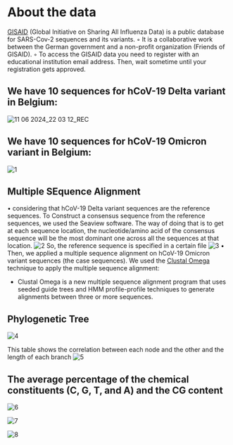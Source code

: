 # About the data 
[GISAID](https://gisaid.org/) (Global Initiative on Sharing All Influenza Data) is a public database for SARS-Cov-2
sequences and its variants.
◦ It is a collaborative work between the German government and a non-profit organization
(Friends of GISAID).
◦ To access the GISAID data you need to register with an educational institution email
address. Then, wait sometime until your registration gets approved.

## We have 10 sequences for hCoV-19 Delta variant in Belgium:

![11 06 2024_22 03 12_REC](https://github.com/GhofranMohamed/A-comparative-study-related-to-Delta-and-Omicron-variants-of-SARS-Cov-2-COVID-19-/assets/93389441/467171ab-d63d-45d2-872b-863a79e3f26c)

## We have 10 sequences for hCoV-19 Omicron variant in Belgium:

![1](https://github.com/GhofranMohamed/A-comparative-study-related-to-Delta-and-Omicron-variants-of-SARS-Cov-2-COVID-19-/assets/93389441/2f0c6278-a332-4ab4-a217-e473dbdacc37)

## Multiple SEquence Alignment 
•	considering that hCoV-19 Delta variant sequences are the reference sequences. To Construct a consensus sequence from the reference sequences, we used the Seaview software. The way of doing that is to get at each sequence location, the nucleotide/amino acid of the consensus sequence will be the most dominant one across all the sequences at that location.
![2](https://github.com/GhofranMohamed/A-comparative-study-related-to-Delta-and-Omicron-variants-of-SARS-Cov-2-COVID-19-/assets/93389441/552cd88b-9a7a-42d9-a267-cb53782b65da)
So, the reference sequence is specified in a certain file
![3](https://github.com/GhofranMohamed/A-comparative-study-related-to-Delta-and-Omicron-variants-of-SARS-Cov-2-COVID-19-/assets/93389441/122eccf2-53b6-4f80-855f-7ef873603852)
•	Then, we applied a multiple sequence alignment on hCoV-19 Omicron variant sequences (the case sequences).
We used the [Clustal Omega](https://www.ebi.ac.uk/jdispatcher/) technique to apply the multiple sequence alignment:
-	Clustal Omega is a new multiple sequence alignment program that uses seeded guide trees and HMM profile-profile techniques to generate alignments between three or more sequences.

## Phylogenetic Tree 
![4](https://github.com/GhofranMohamed/A-comparative-study-related-to-Delta-and-Omicron-variants-of-SARS-Cov-2-COVID-19-/assets/93389441/5619ca60-ae6e-4b42-a81c-af12d80f6dce)

This table shows the correlation between each node and the other and the length of each branch
![5](https://github.com/GhofranMohamed/A-comparative-study-related-to-Delta-and-Omicron-variants-of-SARS-Cov-2-COVID-19-/assets/93389441/1a948691-6b1b-47b5-ab4a-61b8627eebe6)

## The average percentage of the chemical constituents (C, G, T, and A) and the CG content
![6](https://github.com/GhofranMohamed/A-comparative-study-related-to-Delta-and-Omicron-variants-of-SARS-Cov-2-COVID-19-/assets/93389441/87cbc03b-4e55-46e9-be8a-0d33d98ac7b1)

![7](https://github.com/GhofranMohamed/A-comparative-study-related-to-Delta-and-Omicron-variants-of-SARS-Cov-2-COVID-19-/assets/93389441/0c9f3965-6cd1-4438-b16c-bb2aba9d1e09)

![8](https://github.com/GhofranMohamed/A-comparative-study-related-to-Delta-and-Omicron-variants-of-SARS-Cov-2-COVID-19-/assets/93389441/d6f99507-3639-4505-9e09-948a713e5543)

